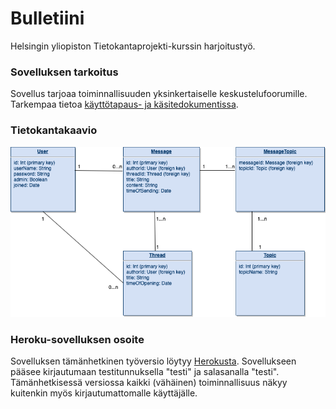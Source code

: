 # Bulletiini
Helsingin yliopiston Tietokantaprojekti-kurssin harjoitustyö.

### Sovelluksen tarkoitus

Sovellus tarjoaa toiminnallisuuden yksinkertaiselle keskustelufoorumille. Tarkempaa tietoa [käyttötapaus- ja käsitedokumentissa](documentation/usecases.md).

### Tietokantakaavio

![](documentation/Tietokantakaavio.png)

### Heroku-sovelluksen osoite

Sovelluksen tämänhetkinen työversio löytyy [Herokusta](https://bulletiini.herokuapp.com/). Sovellukseen pääsee kirjautumaan testitunnuksella "testi" ja salasanalla "testi". Tämänhetkisessä versiossa kaikki (vähäinen) toiminnallisuus näkyy kuitenkin myös kirjautumattomalle käyttäjälle.
